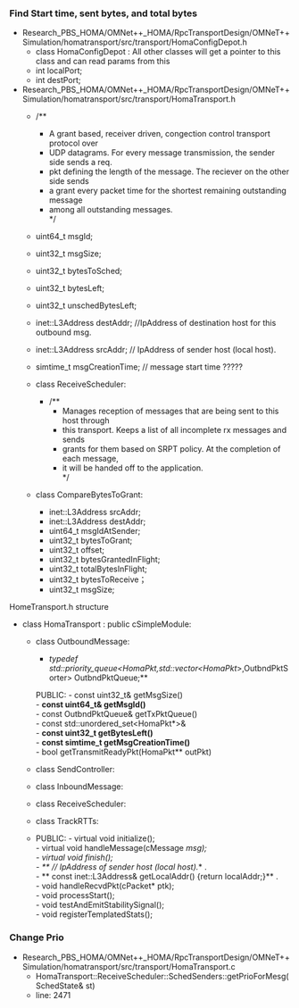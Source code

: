 ### Find Start time, sent bytes, and total bytes
  - Research_PBS_HOMA/OMNet++_HOMA/RpcTransportDesign/OMNeT++Simulation/homatransport/src/transport/HomaConfigDepot.h
    - class HomaConfigDepot : All other classes will get a pointer to this class and can read params from this
    - int localPort;
    - int destPort;
  - Research_PBS_HOMA/OMNet++_HOMA/RpcTransportDesign/OMNeT++Simulation/homatransport/src/transport/HomaTransport.h
    - /**  
      * A grant based, receiver driven, congection control transport protocol over  
      * UDP datagrams. For every message transmission, the sender side sends a req.  
      * pkt defining the length of the message. The reciever on the other side sends  
      * a grant every packet time for the shortest remaining outstanding message  
      * among all outstanding messages.  
      */  
    - uint64_t msgId;
    - uint32_t msgSize;
    - uint32_t bytesToSched;
    - uint32_t bytesLeft;
    - uint32_t unschedBytesLeft;
    - inet::L3Address destAddr;  //IpAddress of destination host for this outbound msg.
    - inet::L3Address srcAddr;   // IpAddress of sender host (local host).
    - simtime_t msgCreationTime;  // message start time ????? 
    
    - class ReceiveScheduler: 
      - /**  
        * Manages reception of messages that are being sent to this host through 
        * this transport. Keeps a list of all incomplete rx messages and sends  
        * grants for them based on SRPT policy. At the completion of each message,  
        * it will be handed off to the application.  
        */
    - class CompareBytesToGrant:
        - inet::L3Address srcAddr;
        - inet::L3Address destAddr;
        - uint64_t msgIdAtSender;
        - uint32_t bytesToGrant;
        -  uint32_t offset;
        - uint32_t bytesGrantedInFlight;
        - uint32_t totalBytesInFlight;
        - uint32_t bytesToReceive；
        - uint32_t msgSize;
        
   HomeTransport.h structure 
   - class HomaTransport : public cSimpleModule: 
     - class OutboundMessage:  
          - **typedef std::priority_queue<HomaPkt*,std::vector<HomaPkt*>,OutbndPktSorter> OutbndPktQueue;**
            
         PUBLIC: 
            - const uint32_t& getMsgSize()  
            - **const uint64_t& getMsgId()**  
            - const OutbndPktQueue& getTxPktQueue()  
            - const std::unordered_set<HomaPkt*>&  
            - **const uint32_t getBytesLeft()**  
            - **const simtime_t getMsgCreationTime()**  
            - bool getTransmitReadyPkt(HomaPkt** outPkt)  
     - class SendController:
     - class InboundMessage: 
     - class ReceiveScheduler: 
     - class TrackRTTs: 
     - PUBLIC:
           - virtual void initialize();  
           - virtual void handleMessage(cMessage *msg);  
           - virtual void finish();  
           - ** // IpAddress of sender host (local host).** .  
           - ** const inet::L3Address& getLocalAddr() {return localAddr;}** .  
           - void handleRecvdPkt(cPacket* ptk);  
           - void processStart();   
           - void testAndEmitStabilitySignal();  
           - void registerTemplatedStats();  
        
     
     
     
     
        
### Change Prio
  - Research_PBS_HOMA/OMNet++_HOMA/RpcTransportDesign/OMNeT++Simulation/homatransport/src/transport/HomaTransport.c   
     - HomaTransport::ReceiveScheduler::SchedSenders::getPrioForMesg(SchedState& st)
     - line:  2471
 
  
  
  
  
